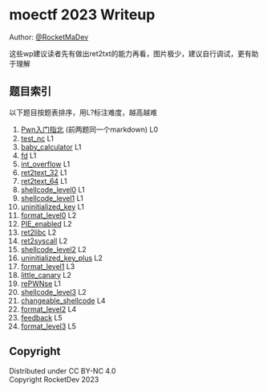 # moectf 2023 Writeup

Author: [@RocketMaDev](https://github.com/RocketMaDev)

这些wp建议读者先有做出ret2txt的能力再看，图片极少，建议自行调试，更有助于理解

## 题目索引

以下题目按题表排序，用L?标注难度，越高越难

1. [Pwn入门指北](./前两题.md) (前两题同一个markdown) L0
2. [test_nc](./前两题.md) L1
3. [baby_calculator](./BabyCalculator.md) L1
4. [fd](./fd.md) L1
5. [int_overflow](./IntOverflow.md) L1
6. [ret2text_32](./return2text_32.md) L1
7. [ret2text_64](./return2text_64.md) L1
8. [shellcode_level0](./shellcode_level0.md) L1
9. [shellcode_level1](./shellcode_level1.md) L1
10. [uninitialized_key](./uninitialized_key.md) L1
11. [format_level0](./format_level0.md) L2
12. [PIE_enabled](./pie_enabled.md) L2
13. [ret2libc](./ret2libc.md) L2
14. [ret2syscall](./ret2syscall.md) L2
15. [shellcode_level2](./shellcode_level2.md) L2
16. [uninitialized_key_plus](./uninitialized_key_plus.md) L2
17. [format_level1](./format_level1.md) L3
18. [little_canary](./little_canary.md) L2
19. [rePWNse](./rePWNse.md) L1
20. [shellcode_level3](./shellcode_level3.md) L2
21. [changeable_shellcode](./changeable_shellcode.md) L4
22. [format_level2](./format_level2.md) L4
23. [feedback](./feedback.md) L5
24. [format_level3](./format_level3.md) L5

## Copyright

Distributed under CC BY-NC 4.0  
Copyright RocketDev 2023
